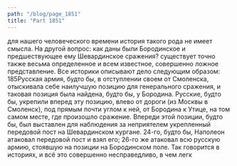```yaml
---
path: "/blog/page_1851"
title: "Part 1851"
---
```


 для нашего человеческого времени история такого рода не имеет смысла.
На другой вопрос: как даны были Бородинское и предшествующее ему Шевардинское сражения? существует точно также весьма определенное и всем известное, совершенно ложное представление. Все историки описывают дело следующим образом:
185Русская армия, будто бы, в отступлении своем от Смоленска, отыскивала себе наилучшую позицию для генерального сражения, и таковая позиция была найдена, будто бы, у Бородина.
Русские, будто бы, укрепили вперед эту позицию, влево от дороги (из Москвы в Смоленск), под прямым почти углом к ней, от Бородина к Утице, на том самом месте, где произошло сражение.
Впереди этой позиции, будто бы, был выставлен для наблюдения за неприятелем укрепленный передовой пост на Шевардинском кургане. 24-го, будто бы, Наполеон атаковал передовой пост и взял его; 26-го же атаковал всю русскую армию, стоявшую на позиции на Бородинском поле.
Так говорится в историях, и всё это совершенно несправедливо, в чем легк
